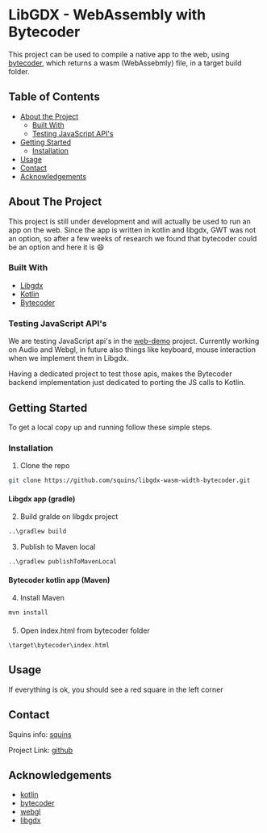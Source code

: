 # LibGDX - WebAssembly with Bytecoder

This project can be used to compile a native app to the web, using [bytecoder], which returns a wasm (WebAssebmly) file, in a target build folder.


## Table of Contents

* [About the Project](#about-the-project)
  * [Built With](#built-with)
  * [Testing JavaScript API's](#testing-javascript-apis)
* [Getting Started](#getting-started)
  * [Installation](#installation)
* [Usage](#usage)
* [Contact](#contact)
* [Acknowledgements](#acknowledgements)


## About The Project

This project is still under development and will actually be used to run an app on the web.
Since the app is written in kotlin and libgdx, GWT was not an option, so after a few weeks of research we found that bytecoder could be an option and here it is :smile:

### Built With

* [Libgdx]
* [Kotlin]
* [Bytecoder]

### Testing JavaScript API's

We are testing JavaScript api's in the [web-demo](https://github.com/squins/web-demo) project. Currently working on Audio and Webgl, in future also things like keyboard, mouse interaction when we implement them in Libgdx.

Having a dedicated project to test those apis, makes the Bytecoder backend implementation just dedicated to porting the JS calls to Kotlin.

## Getting Started

To get a local copy up and running follow these simple steps.

### Installation

1. Clone the repo
```sh
git clone https://github.com/squins/libgdx-wasm-width-bytecoder.git
```
#### Libgdx app (gradle)
2. Build gralde on libgdx project
```sh
..\gradlew build
```
3. Publish to Maven local
```sh
..\gradlew publishToMavenLocal
```
#### Bytecoder kotlin app (Maven)
4. Install Maven
```
mvn install
```
####
5. Open index.html from bytecoder folder
```
\target\bytecoder\index.html
```
## Usage

If everything is ok, you should see a red square in the left corner

## Contact

Squins info: [squins]

Project Link: [github]

## Acknowledgements

* [kotlin]
* [bytecoder]
* [webgl]
* [libgdx]

[libgdx]: https://libgdx.com/
[bytecoder]: https://github.com/mirkosertic/Bytecoder
[github]: https://github.com/squins/libgdx-wasm-width-bytecoder
[webgl]: https://developer.mozilla.org/nl/docs/Web/API/WebGL_API
[kotlin]: https://kotlinlang.org/
[squins]: https://www.squins.com/

